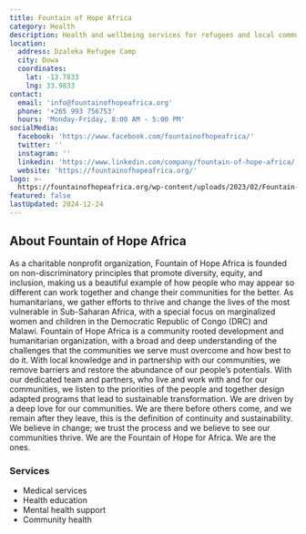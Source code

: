 ```yaml
---
title: Fountain of Hope Africa
category: Health
description: Health and wellbeing services for refugees and local communities.
location:
  address: Dzaleka Refugee Camp
  city: Dowa
  coordinates:
    lat: -13.7833
    lng: 33.9833
contact:
  email: 'info@fountainofhopeafrica.org'
  phone: '+265 993 756753'
  hours: 'Monday-Friday, 8:00 AM - 5:00 PM'
socialMedia:
  facebook: 'https://www.facebook.com/fountainofhopeafrica/'
  twitter: ''
  instagram: ''
  linkedin: 'https://www.linkedin.com/company/fountain-of-hope-africa/'
  website: 'https://fountainofhopeafrica.org/'
logo: >-
  https://fountainofhopeafrica.org/wp-content/uploads/2023/02/Fountain-Of-Hope-LOGO-400Png.png
featured: false
lastUpdated: 2024-12-24
---
```


## About Fountain of Hope Africa

As a charitable nonprofit organization, Fountain of Hope Africa is founded on non-discriminatory principles that promote diversity, equity, and inclusion, making us a beautiful example of how people who may appear so different can work together and change their communities for the better. As humanitarians, we gather efforts to thrive and change the lives of the most vulnerable in Sub-Saharan Africa, with a special focus on marginalized women and children in the Democratic Republic of Congo (DRC) and Malawi. Fountain of Hope Africa is a community rooted development and humanitarian organization, with a broad and deep understanding of the challenges that the communities we serve must overcome and how best to do it. With local knowledge and in partnership with our communities, we remove barriers and restore the abundance of our people’s potentials. With our dedicated team and partners, who live and work with and for our communities, we listen to the priorities of the people and together design adapted programs that lead to sustainable transformation. We are driven by a deep love for our communities. We are there before others come, and we remain after they leave, this is the definition of continuity and sustainability. We believe in change; we trust the process and we believe to see our communities thrive. We are the Fountain of Hope for Africa. We are the ones.

### Services
- Medical services
- Health education
- Mental health support
- Community health

